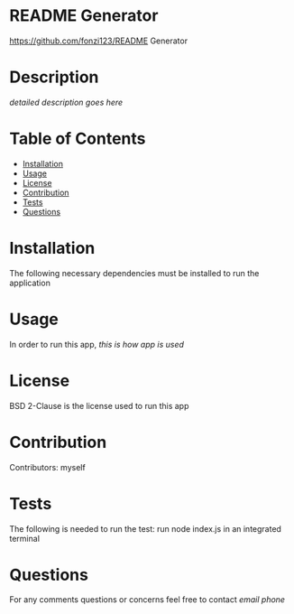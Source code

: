   
  
  # README Generator
  https://github.com/fonzi123/README Generator
  # Description
  *detailed description goes here*
  # Table of Contents
  * [Installation](#installation)
  * [Usage](#usage)
  * [License](#license)
  * [Contribution](#contribution)
  * [Tests](#tests)
  * [Questions](#questions)
  # Installation
  The following necessary dependencies must be installed to run the application
  # Usage 
  In order to run this app, *this is how app is  used*
  # License
  BSD 2-Clause is the license used to run this app
  # Contribution
  Contributors: myself
  # Tests
  The following is needed to run the test: run node index.js in an integrated terminal
  # Questions
  For any comments questions or concerns feel free to contact *email phone*

